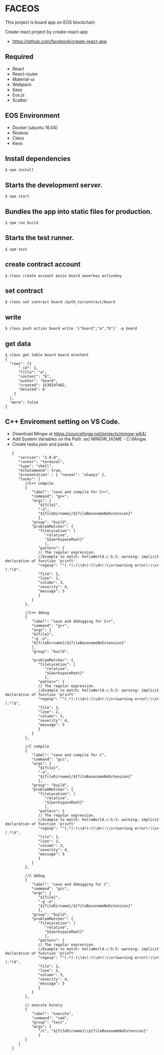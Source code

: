 # FACEOS
This project is board app on EOS blockchain

Create react project by create-react-app
- https://github.com/facebook/create-react-app


## Required
- React
- React-router
- Material-ui
- Webpack
- Sass
- Eos.js
- Scatter


## EOS Environment
- Docker (ubuntu 16.04)
- Nodeos
- Cleos
- Keos

## Install dependencies
```
$ npm install
```

## Starts the development server.
```
$ npm start
```

## Bundles the app into static files for production.
```
$ npm run build
```

## Starts the test runner.
```
$ npm test
```

## create contract account
```
$ cleos create account eosio board ownerkey activekey
```

## set contract
```
$ cleos set contract board /path_to/contract/board
```

## write
```
$ cleos push action board write '["board","a","b"]' -p board
```

## get data
```
$ cleos get table board board mcontent
{
  "rows": [{
      "_id": 1,
      "title": "a",
      "content": "b",
      "author": "board",
      "created": 1530247482,
      "deleted": 0
    }
  ],
  "more": false
}
```


## C++ Enviroment setting on VS Code.
- Download Mingw at https://sourceforge.net/projects/mingw-w64/
- Add System Variables on the Path. ex) MINGW_HOME - C:\Mingw.
- Create tasks.json and paste it.
```
   {
      "version": "2.0.0",
      "runner": "terminal",
      "type": "shell",
      "echoCommand": true,
      "presentation" : { "reveal": "always" },
      "tasks": [
         //C++ compile
         {
            "label": "save and compile for C++",
            "command": "g++",
            "args": [
               "${file}",
               "-o",
               "${fileDirname}/${fileBasenameNoExtension}"
               ],
            "group": "build",
            "problemMatcher": {
               "fileLocation": [
                  "relative",
                  "${workspaceRoot}"
                  ],
               "pattern": {
               // The regular expression.
               //Example to match: helloWorld.c:5:3: warning: implicit declaration of function 'prinft'
               "regexp": "^(.*):(\\d+):(\\d+):\\s+(warning error):\\s+(.*)$",
               "file": 1,
               "line": 2,
               "column": 3,
               "severity": 4,
               "message": 5
               }
            }
         },

         //C++ debug
         {
            "label": "save and debugging for C++",
            "command": "g++",
            "args": [
            "${file}",
            "-g -o",
            "${fileDirname}/${fileBasenameNoExtension}"
            ],
            "group": "build",

            "problemMatcher": {
               "fileLocation": [
                  "relative",
                  "${workspaceRoot}"
                  ],
               "pattern": {
               // The regular expression.
               //Example to match: helloWorld.c:5:3: warning: implicit declaration of function 'prinft'
               "regexp": "^(.*):(\\d+):(\\d+):\\s+(warning error):\\s+(.*)$",
               "file": 1,
               "line": 2,
               "column": 3,
               "severity": 4,
               "message": 5
               }
            }
         },

         //C compile
         {
            "label": "save and compile for C",
            "command": "gcc",
            "args": [
               "${file}",
               "-o",
               "${fileDirname}/${fileBasenameNoExtension}"
               ],
            "group": "build",
            "problemMatcher": {
               "fileLocation": [
                  "relative",
                  "${workspaceRoot}"
                  ],
               "pattern": {
               // The regular expression.
               //Example to match: helloWorld.c:5:3: warning: implicit declaration of function 'prinft'
               "regexp": "^(.*):(\\d+):(\\d+):\\s+(warning error):\\s+(.*)$",
               "file": 1,
               "line": 2,
               "column": 3,
               "severity": 4,
               "message": 5
               }
            }
         },

         //C debug
         {
            "label": "save and debugging for C",
            "command": "gcc",
            "args": [
               "${file}",
               "-g -o",
               "${fileDirname}/${fileBasenameNoExtension}"
               ],
            "group": "build",
            "problemMatcher": {
               "fileLocation": [
                  "relative",
                  "${workspaceRoot}"
                  ],
               "pattern": {
               // The regular expression.
               //Example to match: helloWorld.c:5:3: warning: implicit declaration of function 'prinft'
               "regexp": "^(.*):(\\d+):(\\d+):\\s+(warning error):\\s+(.*)$",
               "file": 1,
               "line": 2,
               "column": 3,
               "severity": 4,
               "message": 5
               }
            }
         },

         // execute binary
         {
            "label": "execute",
            "command": "cmd",
            "group": "test",
            "args": [
               "/C", "${fileDirname}\\${fileBasenameNoExtension}"
               ]
         }
      ]
   }
```
